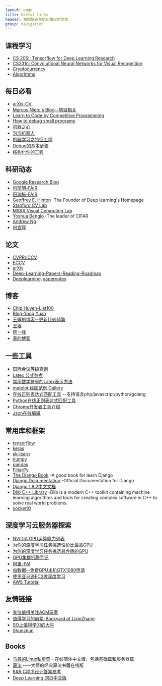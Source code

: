 ```yaml
---
layout: page
title: Useful links
header: 根据快速导航到相应的文章
group: navigation
---
```



## 课程学习

- [CS 20SI: Tensorflow for Deep Learning Research](https://web.stanford.edu/class/cs20si/)
- [CS231n: Convolutional Neural Networks for Visual Recognition](http://cs231n.stanford.edu/syllabus.html)
- [Cryptocurrency](https://www.coursera.org/learn/cryptocurrency)
- [Algorithms](https://www.coursera.org/learn/algorithms-part1/home/welcome)


## 每日必看

- [arXiv-CV](https://arxiv.org/list/cs.CV/recent)
- [Marcos Nieto's Blog--项目相关](https://marcosnietoblog.wordpress.com/2016/07/27/real-time-vehicle-detection-and-lane-detection-for-adas/)
- [Learn to Code by Competitive Programming](http://blog.hackerearth.com/2013/09/competitive-programming-getting-started_11.html)
- [How to debug small programs](https://ericlippert.com/2014/03/05/how-to-debug-small-programs/)
- [机器之心](http://www.jiqizhixin.com/)
- [泡泡机器人](http://www.slamcn.org/index.php/%E9%A6%96%E9%A1%B5)
- [机器学习之特征工程](http://www.csuldw.com/2015/10/24/2015-10-24%20feature%20engineering/)
- [Debug的基本步骤](http://www.jiuzhang.com/qa/3815/)
- [结构化你的工程](http://pythonguidecn.readthedocs.io/zh/latest/writing/structure.html)


## 科研动态

- [Google Research Blog](https://research.googleblog.com/search/label/TensorFlow)
- [何凯明-FAIR](http://kaiminghe.com/)
- [田渊栋-FAIR](http://yuandong-tian.com/)
- [Geoffrey E. Hinton](http://www.cs.toronto.edu/~hinton/) -The Founder of Deep learning's Homepage
- [Stanford CV Lab](http://vision.stanford.edu)
- [MSRA Visual Computing Lab](https://www.microsoft.com/en-us/research/group/visual-computing/)
- [Yoshua Bengio](http://www.iro.umontreal.ca/~bengioy/yoshua_en/index.html) -The leader of CIFAR
- [Andrew Ng](http://www.andrewng.org) 
- [何宜晖](http://yihui-he.github.io/)



## 论文

- [CVPR/ICCV](http://www.cv-foundation.org/openaccess/menu.py)
- [ECCV](http://www.eccv2016.org/)
- [arXiv](https://arxiv.org/corr/home)
- [Deep-Learning-Papers-Reading-Roadmap](https://github.com/songrotek/Deep-Learning-Papers-Reading-Roadmap)
- [Deeplearning-papernotes](https://github.com/dennybritz/deeplearning-papernotes)


## 博客

- [Chip Huyen-List100](https://huyenchip.com/list-100/)
- [Blog-Yong Yuan](http://yongyuan.name/blog/)
- [王辉的博客--更新比较频繁](http://hui-wang.info/)
- [王垠](http://www.yinwang.org/)
- [阮一峰](http://www.ruanyifeng.com/blog/)
- [董的博客](http://dongxicheng.org/)


## 一些工具

- [国际会议等级查询](http://10.3.200.202/cache/5/03/tsinghua.edu.cn/8f7d8dc27e278222807012c0f424364f/international%20conference%202013.pdf)
- [Latex 公式参考](https://math.meta.stackexchange.com/questions/5020/mathjax-basic-tutorial-and-quick-reference)
- [常用数学符号的Latex表示方法](http://mohu.org/info/symbols/symbols.htm)
- [matplot 绘图范例 Gallery](http://matplotlib.org/examples/index.html)
- [在线正则表达式匹配工具](https://regex101.com/) --支持语言php/javascript/python/golang
- [Python在线正则表达式匹配工具](http://pythex.org/)
- [Chrome开发者工具介绍](https://segmentfault.com/a/1190000000683599)
- [Json在线编辑](http://www.kjson.com/jsoneditor/)


## 常用库和框架

- [tensorflow](https://www.tensorflow.org/)
- [keras](https://keras.io/)
- [sk-learn](http://scikit-learn.org/stable/)
- [numpy](http://www.numpy.org/)
- [pandas](http://pandas.pydata.org/)
- [FilterPy](https://pythonhosted.org/filterpy/index.html)
- [The Django Book](http://djangobook.com/) -A good book for learn Django
- [Django Documentation](https://docs.djangoproject.com/en/1.10/) -Official Documentation for Django
- [Django 1.8.2中文文档](http://python.usyiyi.cn/django/index.html)
- [Dlib C++ Library](http://dlib.net/) -Dlib is a modern C++ toolkit containing machine learning algorithms and tools for creating complex software in C++ to solve real world problems. 
- [socketIO](https://python-socketio.readthedocs.io/en/latest/)


## 深度学习云服务器探索
- [NVIDIA GPU运算能力列表](http://blog.csdn.net/real_myth/article/details/44308169)
- [为你的深度学习任务挑选性价比最高GPU](https://www.jiqizhixin.com/articles/753219c6-428d-4432-be93-06911dc9c98f)
- [为你的深度学习任务挑选最合适的GPU](https://www.jiqizhixin.com/articles/4d67137c-b3e8-44c7-9dd9-b1fe8adc7a71)
- [GPU集群折腾手记](http://mli.github.io/gpu/2016/01/17/build-gpu-clusters/)
- [阿里-PAI](https://data.aliyun.com/product/learn?spm=5176.8252056.388261.272.FpNIAJ)
- [虫数据--免费GPU主机GTX1080申请](http://chongdata.com/articles/?p=308)
- [使用亚马逊EC2做深度学习](http://www.cnblogs.com/meelo/p/5994505.html)
- [AWS Tutorial](http://cs231n.github.io/aws-tutorial/)



## 友情链接


- [某位值得关注ACM玩家](http://www.ctzsm.com/about-me/)
- [值得学习的前辈-Backyard of LixinZhang](http://lixinzhang.github.io/)
- [SO上值得学习的大牛](http://stackexchange.com/users/8372/claudiu?tab=accounts)
- [Shunshun](http://yangshun.win/)



## Books
- [鸟哥的Linux私房菜](http://cn.linux.vbird.org/) - 在线简体中文版，包括基础篇和服务器篇
- [算法](http://algs4.cs.princeton.edu/home/) ----大师的经典算法书籍在线版
- [K&R C程序设计答案参考](http://clc-wiki.net/wiki/K%26R2_solutions)
- [Deep Learning 网页中文版](https://exacity.github.io/deeplearningbook-chinese/)




